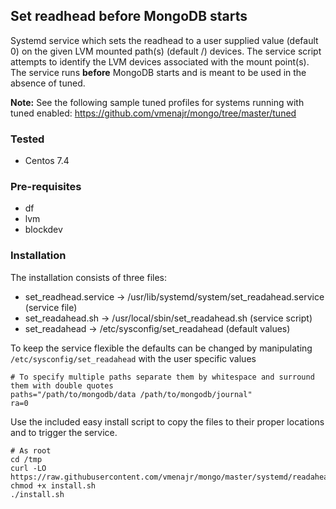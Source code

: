 ## Set readhead before MongoDB starts

Systemd service which sets the readhead to a user supplied value (default 0) on the given LVM mounted path(s) (default /) devices.  The service script attempts to identify the LVM devices associated with the mount point(s).  The service runs **before** MongoDB starts and is meant to be used in the absence of tuned.

**Note:** See the following sample tuned profiles for systems running with tuned enabled: https://github.com/vmenajr/mongo/tree/master/tuned

### Tested
* Centos 7.4

### Pre-requisites
* df
* lvm
* blockdev

### Installation

The installation consists of three files:
* set_readhead.service -> /usr/lib/systemd/system/set_readahead.service (service file)
* set_readahead.sh -> /usr/local/sbin/set_readahead.sh (service script)
* set_readahead -> /etc/sysconfig/set_readahead (default values)

To keep the service flexible the defaults can be changed by manipulating `/etc/sysconfig/set_readahead` with the user specific values
```
# To specify multiple paths separate them by whitespace and surround them with double quotes
paths="/path/to/mongodb/data /path/to/mongodb/journal"
ra=0
```

Use the included easy install script to copy the files to their proper locations and to trigger the service.
```
# As root
cd /tmp
curl -LO https://raw.githubusercontent.com/vmenajr/mongo/master/systemd/readahead/install.sh
chmod +x install.sh
./install.sh
```

